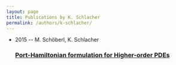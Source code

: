```yaml
---
layout: page
title: Publications by K. Schlacher
permalink: /authors/k-schlacher/
---
```


<ul class="post-list">

  <li>
    <span class="post-meta">2015 -- M. Schöberl, K. Schlacher</span>
    <h3><a class="post-link" href="../../port-hamiltonian-formulation-for-higher-order-pdes">Port-Hamiltonian formulation for Higher-order PDEs</a></h3>
  </li>
</ul>
